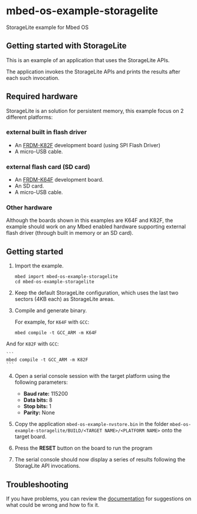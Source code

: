 # mbed-os-example-storagelite

StorageLite example for Mbed OS

## Getting started with StorageLite ##

This is an example of an application that uses the StorageLite APIs.

The application invokes the StorageLite APIs and prints the results after each such invocation. 

## Required hardware
StorageLite is an solution for persistent memory, this example focus on 2 different platforms:
### external built in flash driver
* An [FRDM-K82F](http://os.mbed.com/platforms/FRDM-K82F/) development board (using SPI Flash Driver)
* A micro-USB cable.
### external flash card (SD card)
* An [FRDM-K64F](http://os.mbed.com/platforms/FRDM-K64F/) development board.
* An SD card.
* A micro-USB cable.

### Other hardware

Although the boards shown in this examples are K64F and K82F, the example should work on any Mbed enabled hardware supporting external flash driver (through built in memory or an SD card).

##  Getting started ##

 1. Import the example.

    ```
    mbed import mbed-os-example-storagelite
    cd mbed-os-example-storagelite
    ```
   
 2. Keep the default StorageLite configuration, which uses the last two sectors (4KB each) as StorageLite areas.

 3. Compile and generate binary.

    For example, for `K64F` with `GCC`:

    ```
    mbed compile -t GCC_ARM -m K64F
    ```
   
   And for `K82F` with `GCC`:

    ```
    mbed compile -t GCC_ARM -m K82F
    ```
 4. Open a serial console session with the target platform using the following parameters:

    * **Baud rate:** 115200
    * **Data bits:** 8
    * **Stop bits:** 1
    * **Parity:** None

 5. Copy the application `mbed-os-example-nvstore.bin` in the folder `mbed-os-example-storagelite/BUILD/<TARGET NAME>/<PLATFORM NAME>` onto the target board.

 6. Press the **RESET** button on the board to run the program

 7. The serial console should now display a series of results following the StoragLite API invocations. 
 
## Troubleshooting

If you have problems, you can review the [documentation](https://os.mbed.com/docs/latest/tutorials/debugging.html) for suggestions on what could be wrong and how to fix it.
